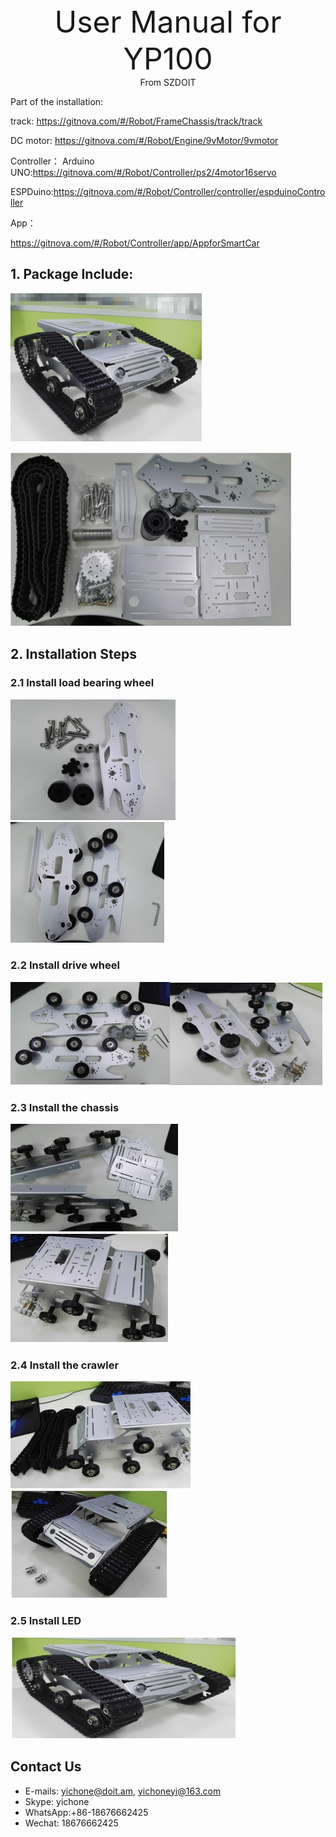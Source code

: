 <center><font size=10> User Manual for YP100 </center></font>
<center> From SZDOIT</center>

Part of the installation:

track: https://gitnova.com/#/Robot/FrameChassis/track/track



DC motor: https://gitnova.com/#/Robot/Engine/9vMotor/9vmotor



Controller：
Arduino UNO:https://gitnova.com/#/Robot/Controller/ps2/4motor16servo

ESPDuino:https://gitnova.com/#/Robot/Controller/controller/espduinoController

App：

https://gitnova.com/#/Robot/Controller/app/AppforSmartCar

## 1. Package Include:

![img](wps1.png)

![img](wps2.jpg) 

## 2. Installation Steps

### 2.1 Install load bearing wheel

![img](wps3.jpg)![img](wps4.jpg) 

### 2.2 Install drive wheel

![img](wps5.jpg)![img](wps6.jpg) 

### 2.3 Install the chassis

![img](wps7.jpg)![img](wps8.jpg) 

### 2.4 Install the crawler

![img](wps9.jpg)![img](wps10.jpg) 

### 2.5 Install LED

![img](wps11.jpg) 

## Contact Us

- E-mails: [yichone@doit.am](mailto:yichone@doit.am), [yichoneyi@163.com](mailto:yichoneyi@163.com)
- Skype: yichone
- WhatsApp:+86-18676662425
- Wechat: 18676662425
